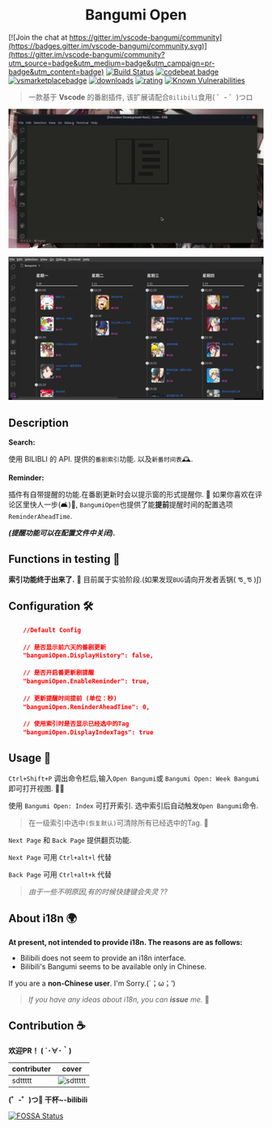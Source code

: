 <h1 align="center">
  Bangumi Open
</h1>

[![Join the chat at https://gitter.im/vscode-bangumi/community](https://badges.gitter.im/vscode-bangumi/community.svg)](https://gitter.im/vscode-bangumi/community?utm_source=badge&utm_medium=badge&utm_campaign=pr-badge&utm_content=badge)
[![Build Status](https://dev.azure.com/shiinazch/Vscode%20Bangumi/_apis/build/status/sdttttt.vscode-bangumi?branchName=master)](https://dev.azure.com/shiinazch/Vscode%20Bangumi/_build/latest?definitionId=4&branchName=master)
[![codebeat badge](https://codebeat.co/badges/cd0a8650-e9e0-42fd-94c7-0aa866878b00)](https://codebeat.co/projects/github-com-sdttttt-vscode-bangumi-master)
[![vsmarketplacebadge](https://vsmarketplacebadge.apphb.com/version/sdttttt.bangumiopen.svg)](https://github.com/sdttttt/vscode-bangumi)
[![downloads](https://vsmarketplacebadge.apphb.com/downloads/sdttttt.bangumiopen.svg)](https://github.com/sdttttt/vscode-bangumi)
[![rating](https://vsmarketplacebadge.apphb.com/rating/sdttttt.bangumiopen.svg)](https://github.com/sdttttt/vscode-bangumi)
[![Known Vulnerabilities](https://snyk.io/test/github/sdttttt/vscode-bangumi/badge.svg?targetFile=package.json)](https://snyk.io/test/github/sdttttt/vscode-bangumi?targetFile=package.json)

> 一款基于 **Vscode** 的番剧插件, 该扩展请配合`Bilibili`食用( ゜- ゜)つロ

![b1](https://raw.githubusercontent.com/sdttttt/vscode-bangumi/master/resources/b1.gif)

![b2](https://raw.githubusercontent.com/sdttttt/vscode-bangumi/master/resources/b2.png)

## Description

**Search:**

使用 BILIBLI 的 API. 
提供的`番剧索引`功能. 以及`新番时间表`🕰.

**Reminder:**

插件有自带提醒的功能.在番剧更新时会以提示窗的形式提醒你. 🎉
如果你喜欢在评论区里快人一步(🛋️)🏁, `BangumiOpen`也提供了能**提前**提醒时间的配置选项`ReminderAheadTime`.

***(提醒功能可以在配置文件中关闭).***

## Functions in testing 🚧

**索引功能终于出来了.**  🎉
目前属于实验阶段.(如果发现`BUG`请向开发者丢锅( ᖛ ̫ ᖛ )ʃ)

## Configuration 🛠

```json
    //Default Config

    // 是否显示前六天的番剧更新
    "bangumiOpen.DisplayHistory": false,

    // 是否开启番更新剧提醒
    "bangumiOpen.EnableReminder": true,
    
    // 更新提醒时间提前 (单位：秒)
    "bangumiOpen.ReminderAheadTime": 0,
    
    // 使用索引时是否显示已经选中的Tag
    "bangumiOpen.DisplayIndexTags": true
```

## Usage 💖

`Ctrl+Shift+P` 调出命令栏后,输入`Open Bangumi`或 `Bangumi Open: Week Bangumi` 即可打开视图. 🕵️‍♂️

使用 `Bangumi Open: Index` 可打开索引. 选中索引后自动触发`Open Bangumi`命令.

> 在一级索引中选中`(恢复默认)`可清除所有已经选中的Tag. 📑

`Next Page` 和 `Back Page` 提供翻页功能.

`Next Page` 可用 `Ctrl+alt+l` 代替

`Back Page` 可用 `Ctrl+alt+k` 代替

> *由于一些不明原因,有的时候快捷键会失灵 ??*

## About i18n 🌍

**At present, not intended to provide i18n. The reasons are as follows:**
- Bilibili does not seem to provide an i18n interface.
- Bilibili's Bangumi seems to be available only in Chinese.

If you are a **non-Chinese user**.
I'm Sorry.(´；ω；‘)

> *If you have any ideas about i18n, you can **issue** me.* 👋

## Contribution ☕

**欢迎PR！ ( ´･∀･｀)**

|  contributer   | cover  |
|  ----  | ----  |
| sdttttt  | ![sdttttt](https://avatars1.githubusercontent.com/u/42728902?s=96&v=4) |

**(゜-゜)つ🍻 干杯~-bilibili**


[![FOSSA Status](https://app.fossa.com/api/projects/git%2Bgithub.com%2Fsdttttt%2Fvscode-bangumi.svg?type=large)](https://app.fossa.com/projects/git%2Bgithub.com%2Fsdttttt%2Fvscode-bangumi?ref=badge_large)
